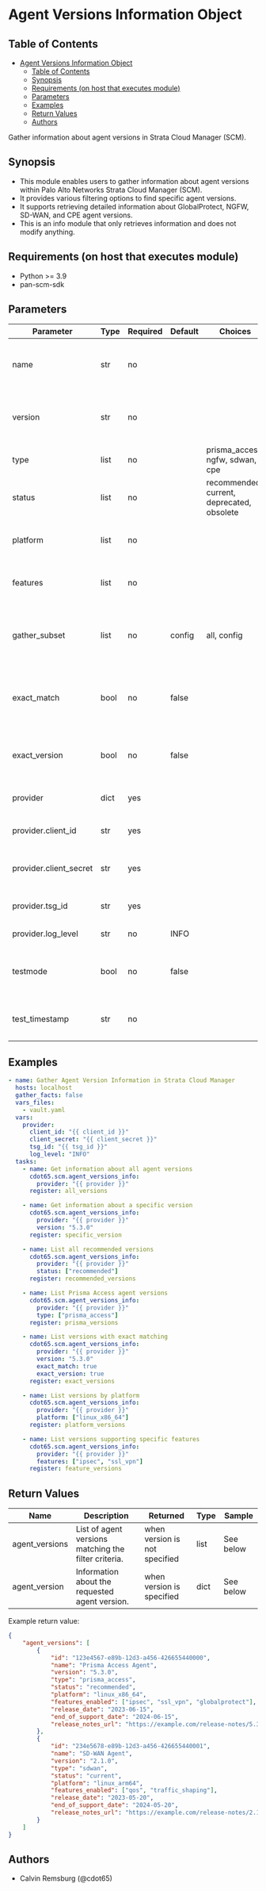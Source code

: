 # Agent Versions Information Object

## Table of Contents

- [Agent Versions Information Object](#agent-versions-information-object)
  - [Table of Contents](#table-of-contents)
  - [Synopsis](#synopsis)
  - [Requirements (on host that executes module)](#requirements-on-host-that-executes-module)
  - [Parameters](#parameters)
  - [Examples](#examples)
  - [Return Values](#return-values)
  - [Authors](#authors)


Gather information about agent versions in Strata Cloud Manager (SCM).

## Synopsis

- This module enables users to gather information about agent versions within Palo Alto Networks Strata Cloud Manager (SCM).
- It provides various filtering options to find specific agent versions.
- It supports retrieving detailed information about GlobalProtect, NGFW, SD-WAN, and CPE agent versions.
- This is an info module that only retrieves information and does not modify anything.

## Requirements (on host that executes module)

- Python >= 3.9
- pan-scm-sdk

## Parameters

| Parameter | Type | Required | Default | Choices | Comments |
|-----------|------|----------|---------|---------|----------|
| name | str | no | | | The name of a specific agent to retrieve information about. |
| version | str | no | | | The specific version to retrieve information about. |
| type | list | no | | prisma_access, ngfw, sdwan, cpe | Filter agent versions by their type. |
| status | list | no | | recommended, current, deprecated, obsolete | Filter agent versions by their status. |
| platform | list | no | | | Filter agent versions by platform compatibility. |
| features | list | no | | | Filter agent versions by supported features. |
| gather_subset | list | no | config | all, config | Determines which information to gather about agent versions. |
| exact_match | bool | no | false | | When True, only return objects with exact matching criteria. |
| exact_version | bool | no | false | | When True, require exact version match rather than prefix match. |
| provider | dict | yes | | | Authentication credentials for SCM. |
| provider.client_id | str | yes | | | Client ID for authentication to SCM. |
| provider.client_secret | str | yes | | | Client secret for authentication to SCM. |
| provider.tsg_id | str | yes | | | Tenant Service Group ID for SCM. |
| provider.log_level | str | no | INFO | | Log level for the SDK. |
| testmode | bool | no | false | | Enable test mode for CI/CD environments (no API calls). |
| test_timestamp | str | no | | | Timestamp to use for test mode data generation. |

## Examples

```yaml
- name: Gather Agent Version Information in Strata Cloud Manager
  hosts: localhost
  gather_facts: false
  vars_files:
    - vault.yaml
  vars:
    provider:
      client_id: "{{ client_id }}"
      client_secret: "{{ client_secret }}"
      tsg_id: "{{ tsg_id }}"
      log_level: "INFO"
  tasks:
    - name: Get information about all agent versions
      cdot65.scm.agent_versions_info:
        provider: "{{ provider }}"
      register: all_versions

    - name: Get information about a specific version
      cdot65.scm.agent_versions_info:
        provider: "{{ provider }}"
        version: "5.3.0"
      register: specific_version

    - name: List all recommended versions
      cdot65.scm.agent_versions_info:
        provider: "{{ provider }}"
        status: ["recommended"]
      register: recommended_versions

    - name: List Prisma Access agent versions
      cdot65.scm.agent_versions_info:
        provider: "{{ provider }}"
        type: ["prisma_access"]
      register: prisma_versions

    - name: List versions with exact matching
      cdot65.scm.agent_versions_info:
        provider: "{{ provider }}"
        version: "5.3.0"
        exact_match: true
        exact_version: true
      register: exact_versions

    - name: List versions by platform
      cdot65.scm.agent_versions_info:
        provider: "{{ provider }}"
        platform: ["linux_x86_64"]
      register: platform_versions

    - name: List versions supporting specific features
      cdot65.scm.agent_versions_info:
        provider: "{{ provider }}"
        features: ["ipsec", "ssl_vpn"]
      register: feature_versions
```

## Return Values

| Name | Description | Returned | Type | Sample |
|------|-------------|----------|------|--------|
| agent_versions | List of agent versions matching the filter criteria. | when version is not specified | list | See below |
| agent_version | Information about the requested agent version. | when version is specified | dict | See below |

Example return value:

```json
{
    "agent_versions": [
        {
            "id": "123e4567-e89b-12d3-a456-426655440000",
            "name": "Prisma Access Agent",
            "version": "5.3.0",
            "type": "prisma_access",
            "status": "recommended",
            "platform": "linux_x86_64",
            "features_enabled": ["ipsec", "ssl_vpn", "globalprotect"],
            "release_date": "2023-06-15",
            "end_of_support_date": "2024-06-15",
            "release_notes_url": "https://example.com/release-notes/5.3.0"
        },
        {
            "id": "234e5678-e89b-12d3-a456-426655440001",
            "name": "SD-WAN Agent",
            "version": "2.1.0",
            "type": "sdwan",
            "status": "current",
            "platform": "linux_arm64",
            "features_enabled": ["qos", "traffic_shaping"],
            "release_date": "2023-05-20",
            "end_of_support_date": "2024-05-20",
            "release_notes_url": "https://example.com/release-notes/2.1.0"
        }
    ]
}
```

## Authors

- Calvin Remsburg (@cdot65)

